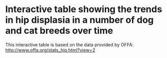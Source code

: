 Interactive table showing the trends
in hip displasia in a number of dog and cat breeds
over time
======

This interactive table is based on the data provided by OFFA:
http://www.offa.org/stats_hip.html?view=2
